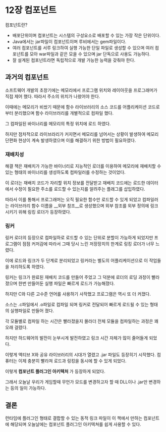 # 12장 컴포넌트

컴포넌트란?

- 배포단위이며 컴포넌트는 시스템의 구성요소로 배포할 수 있는 가장 작은 단위이다.
- Java에서는 jar파일이 컴포넌트이며 루비에서는 gem파일이다.
- 여러 컴포넌트를 서루 링크하여 실행 가능한 단일 파일로 생성할 수 있으며 여러 컴포넌트를 모아 war파일과 같은 모을 수 있으며 jar 단독으로 사용도 가능하다.
- 잘 설계된 컴포넌트라면 독립적으로 개발 가능한 능력을 갖춰야 한다.

## 과거의 컴포넌트

소프트웨어 개발의 초창기에는 메모리에서 프로그램 위치와 레이아웃을 프로그래머가 직접 제어 했다. 따라서 주소의 위치가 나왔어야 한다.

이때에는 메모리가 비쌌기 때문에 함수 라이브러리의 소스 코드를 어플리케이션 코드로부터 분리했으며 함수 라이브러리를 개별적으로 컴파일 했다.

그 컴파일된 바이너리를 메모리의 특정 위치에 로드 하였다.

하지만 점차적으로 라이브라리가 커지면서 메모리를 넘어서는 상황이 발생하여 메모리 단편화 현상이 계속 발생하였으며 이를 해결하기 위한 방법이 필요하였다.

### 재배치성

해결 책은 재배치가 가능한 바이너리로 지능적인 로더를 이용하여 메모리에 재배치할 수 있는 형태의 바이너리를 생성하도록 컴파일러를 수정하는 것이었다. 

이 로더는 재배치 코드가 자리할 위치 정보를 전달받고 재배치 코드에는 로드한 데이터에서 수정이 필요한 주소를 로드할 수 있는지를 알려주는 플래그를 삽입하였다.

따라서 이를 통해서 프로그래머는 오직 필요한 함수만 로드할 수 있게 되었고 컴파일러는 라이브러리 함수 이름을 __외부 참조__로 생성했으며 외부 참조를 외부 정의에 링크시키기 위해 링킹 로더가 등장하였다.

### 링커

링커 로더의 등장으로 컴파일하로 로드할 수 있는 단위로 분할이 가능하게 되었지만 프로그램이 점점 커저감에 따라서 그때 당시 느린 저장장치의 한계로 링킹 로더가 너무 느렸다.

이에 로드와 링크가 두 단계로 분리되었고 링커라는 별도의 어플리케이션으로 이 작업들을 처리하도록 하였다.

링커는 링크가 완료된 재배치 코드를 만들어 주었고 그 덕분에 로더의 로딩 과정이 빨라졌으며 한번 만들어둔 실행 파일은 빠르게 로드가 가능해졌다.

하지만 C와 다른 고수준 언어를 사용하기 사작했고 프로그램은 역시 또 더 커졌다. 

소스는 .c파일에서 .o파일로 컴파일 되며 링커로 전달되어 빠르게 로드될 수 있는 형태의 실행파일로 만들어 졌다.

각 모듈별로 컴파일 하는 시간은 빨라졌을지 몰라더 전체 모듈을 컴파일하는 과정은 꽤 오래 걸렸다.

하지만 하드웨어의 발전이 눈부시게 발전하였고 링크 시간 자체가 많이 줄어들게 되었다.

이렇게 액티브 X와 공유 라이브러리의 시대가 열렸고 .jar 파일도 등장히기 시작했다. 컴퓨터는 이제 충분히 빨라져 로드과 링킹을 동시에 할 수 있게 되었다.

이렇게 __컴포넌트 플러그인 아키텍처__ 가 등장하게 되었다.

그래서 오늘날 우리가 게임할때 무언가 모드를 변경하고자 할 때 DLL이나 .jar만 변경하는 등의 일이 가능하다.

## 결론

런타임에 플러그인 형태로 결합할 수 있는 동적 링크 파일이 이 책에서 만하는 컴포넌트에 해당되며 오늘날에는 컴포넌트 플러그인 아키텍쳐를 쉽게 사용할 수 있다.
